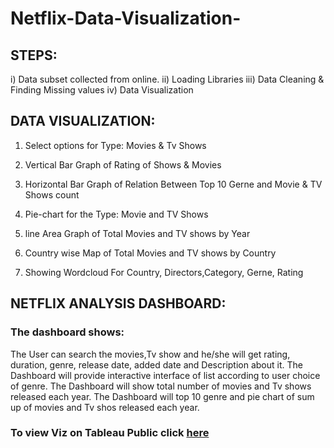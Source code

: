# Netflix-Data-Visualization-
## STEPS:
i) Data subset collected from online.
ii) Loading Libraries
iii) Data Cleaning & Finding Missing values
iv) Data Visualization
## DATA VISUALIZATION:
1) Select options for Type: Movies & Tv Shows

2) Vertical Bar Graph of Rating of Shows & Movies

3) Horizontal Bar Graph of Relation Between Top 10 Gerne and Movie & TV Shows count

4) Pie-chart for the Type: Movie and TV Shows

5) line Area Graph of Total Movies and TV shows by Year

6) Country wise Map of Total Movies and TV shows by Country

7) Showing Wordcloud For Country, Directors,Category, Gerne, Rating
## NETFLIX ANALYSIS DASHBOARD:
### The dashboard shows:

The User can search the movies,Tv show and he/she will get rating, duration, genre, release date, added date and Description about it.
The Dashboard will provide interactive interface of list according to user choice of genre.
The Dashboard will show total number of movies and Tv shows released each year.
The Dashboard will top 10 genre and pie chart of sum up of movies and Tv shos released each year.
### To view Viz on Tableau Public click [here](https://public.tableau.com/app/profile/sruti2331/viz/VizNetflix/Dashboard1?publish=yes)
